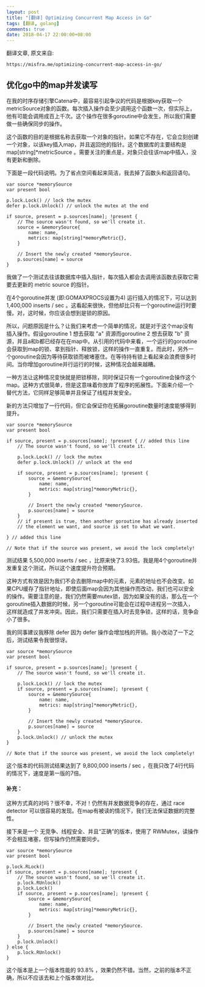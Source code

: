 ```yaml
---
layout: post
title: "[翻译] Optimizing Concurrent Map Access in Go"
tags: [翻译, golang]
comments: true
date: 2018-04-17 22:00:00+08:00
---
```



翻译文章, 原文来自:
```
https://misfra.me/optimizing-concurrent-map-access-in-go/
```

## 优化go中的map并发读写

在我的时序存储引擎Catena中，最容易引起争议的代码是根据key获取一个metricSource对象的函数。每次插入操作会至少调用这个函数一次，但实际上，他有可能会调用成百上千次。这个操作在很多goroutine中会发生，所以我们需要做一些确保同步的操作。

这个函数的目的是根据名称去获取一个对象的指针。如果它不存在，它会立刻创建一个对象，以该key插入map，并且返回他的指针。这个数据库的主要结构是 map[string]*metricSource 。需要关注的重点是，对象只会往该map中插入，没有更新和删除。

下面是一段代码说明。为了省点空间看起来简洁，我去掉了函数头和返回语句。

```
var source *memorySource
var present bool

p.lock.Lock() // lock the mutex
defer p.lock.Unlock() // unlock the mutex at the end

if source, present = p.sources[name]; !present {
	// The source wasn't found, so we'll create it.
	source = &memorySource{
		name: name,
		metrics: map[string]*memoryMetric{},
	}

	// Insert the newly created *memorySource.
	p.sources[name] = source
}

```

我做了一个测试去往该数据库中插入指针，每次插入都会去调用该函数去获取它需要去更新的 metric source 的指针。

在4个goroutine并发 (即:GOMAXPROCS设置为4) 运行插入的情况下，可以达到  1,400,000 inserts / sec 。这看起来很快，但他却比只有一个goroutine运行时要慢。对，这时候，你应该会想到是锁的原因。

所以，问题原因是什么？让我们来考虑一个简单的情况，就是对于这个map没有插入操作。假设goroutine 1 想去获取 "a" 资源而goroutine 2 想去获取 "b" 资源，并且a和b都已经存在在map中。从引用的代码中来看，一个运行的goroutine会获取到map的锁、拿到指针、释放锁，这样的操作一直重复。而此时，另外一个goroutine会因为等待获取锁而被堵塞住。在等待持有锁上看起来会浪费很多时间。当你增加goroutine并行运行的时候，这种情况会越来越糟。

一种方法让这种情况变快就是把锁移除，同时保证只有一个goroutine会操作这个map。这种方式很简单，但是这意味着你放弃了程序的拓展性。下面来介绍一个替代方法，它同样足够简单并且保证了线程并发安全。

新的方法只增加了一行代码，但它会保证你在拓展goroutine数量时速度能够得到提升。

```
var source *memorySource
var present bool

if source, present = p.sources[name]; !present { // added this line
	// The source wasn't found, so we'll create it.

	p.lock.Lock() // lock the mutex
	defer p.lock.Unlock() // unlock at the end

	if source, present = p.sources[name]; !present {
		source = &memorySource{
			name: name,
			metrics: map[string]*memoryMetric{},
		}

		// Insert the newly created *memorySource.
		p.sources[name] = source
	}
	// if present is true, then another goroutine has already inserted
	// the element we want, and source is set to what we want.

} // added this line

// Note that if the source was present, we avoid the lock completely!

```

测试结果 5,500,000 inserts / sec ，比原来快了3.93倍。我是用4个goroutine并发重复这个测试，所以这个速度提升符合预期。

这种方式有效是因为我们不会去删除map中的元素，元素的地址也不会改变。如果CPU缓存了指针地址，即使后面map会因为其他操作而改动，我们也可以安全的操作。需要注意的是，我们仍然需要mutex锁，因为如果没有的话，那么在一个goroutine插入数据的时候，另一个goroutine可能会在过程中进程另一次插入，这样就造成了并发冲突。因此，我们只需要在插入时去竞争锁，这样的话，竞争会小了很多。

我的同事建议我移除 defer 因为 defer 操作会增加栈的开销。我小改动了一下之后，测试结果令我很惊讶。
```
var source *memorySource
var present bool

if source, present = p.sources[name]; !present {
	// The source wasn't found, so we'll create it.

	p.lock.Lock() // lock the mutex
	if source, present = p.sources[name]; !present {
		source = &memorySource{
			name: name,
			metrics: map[string]*memoryMetric{},
		}

		// Insert the newly created *memorySource.
		p.sources[name] = source
	}
	p.lock.Unlock() // unlock the mutex
}

// Note that if the source was present, we avoid the lock completely!

```

这个版本的代码测试结果达到了 9,800,000 inserts / sec ，在我只改了4行代码的情况下，速度是第一版的7倍。


#### 补充：
这种方式真的对吗？很不幸，不对！仍然有并发数据竞争的存在，通过 race detector 可以很容易的发现。在map有被读的情况下，我们无法保证数据的完整性。

接下来是一个 无竞争、线程安全、并且“正确”的版本，使用了 RWMutex，读操作不会相互堵塞，但写操作仍然需要同步。

```
var source *memorySource
var present bool

p.lock.RLock()
if source, present = p.sources[name]; !present {
	// The source wasn't found, so we'll create it.
	p.lock.RUnlock()
	p.lock.Lock()
	if source, present = p.sources[name]; !present {
		source = &memorySource{
			name: name,
			metrics: map[string]*memoryMetric{},
		}

		// Insert the newly created *memorySource.
		p.sources[name] = source
	}
	p.lock.Unlock()
} else {
	p.lock.RUnlock()
}

```

这个版本是上一个版本性能的 93.8% ，效果仍然不错。当然，之前的版本不正确，所以不应该去和上个版本做对比。
